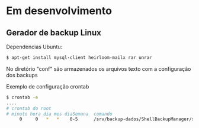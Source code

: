 # Em desenvolvimento

## Gerador de backup Linux

Dependencias Ubuntu:

```sh
$ apt-get install mysql-client heirloom-mailx rar unrar
```

No diretório "conf" são armazenados os arquivos texto com a configuração dos backups

Exemplo de configuração crontab
```sh
$ crontab -e
....
# crontab do root
# minuto hora dia mes diaSemana  comando
     0     0   *   *    0-5      /srv/backup-dados/ShellBackupManager/scripts/controller.sh mysql db.teste.cfg,db.teste2.cfg
```
